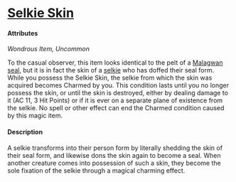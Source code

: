 # [Selkie Skin](https://github.com/mpanighetti/dnd5e-magic-items/blob/main/wondrous-items/selkie-skin.md)

#### Attributes

_Wondrous Item, Uncommon_

To the casual observer, this item looks identical to the pelt of a [Malagwan seal](../../ch-7-mote-bestiary/malagwan-seal.md), but it is in fact the skin of a [selkie](../../ch-5-character-options/species/selkie.md) who has doffed their seal form. While you possess the Selkie Skin, the selkie from which the skin was acquired becomes Charmed by you. This condition lasts until you no longer possess the skin, or until the skin is destroyed, either by dealing damage to it (AC 11, 3 Hit Points) or if it is ever on a separate plane of existence from the selkie. No spell or other effect can end the Charmed condition caused by this magic item.

#### Description

A selkie transforms into their person form by literally shedding the skin of their seal form, and likewise dons the skin again to become a seal. When another creature comes into possession of such a skin, they become the sole fixation of the selkie through a magical charming effect.
